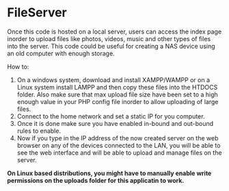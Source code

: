# FileServer
Once this code is hosted on a local server, users can access the index page inorder to upload files like photos, videos, music 
and other types of files into the server. This code could be useful for creating a NAS device using an old computer with enough 
storage.

How to:
1) On a windows system, download and install XAMPP/WAMPP or on a Linux system install LAMPP and then copy these files into the 
HTDOCS folder. Also make sure that max upload file size have been set to a high enough value in your PHP config file inorder to
allow uploading of large files.
2) Connect to the home network and set a static IP for you computer.
3) Once it is done make sure you have enabled in-bound and out-bound rules to enable.
4) Now if you type in the IP address of the now created server on the web browser on any of the devices connected to the LAN,
you will be able to see the web interface and will be able to upload and manage files on the server.

**On Linux based distributions, you might have to manually enable write permissions on the uploads folder for this applicatin to work.**
